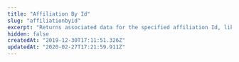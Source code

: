 ```yaml
---
title: "Affiliation By Id"
slug: "affiliationbyid"
excerpt: "Returns associated data for the specified affiliation Id, like name and implementation, for example."
hidden: false
createdAt: "2019-12-30T17:11:51.326Z"
updatedAt: "2020-02-27T17:21:59.911Z"
---
```

